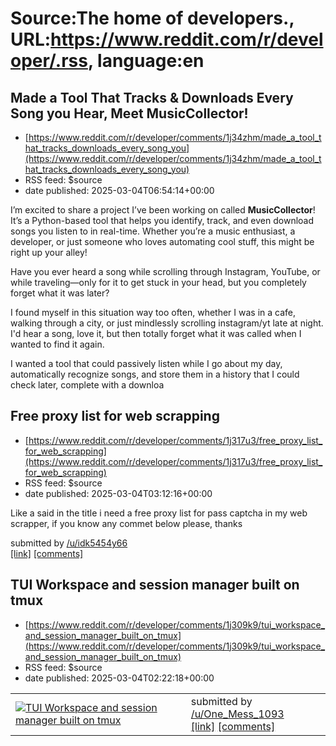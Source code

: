 # Source:The home of developers., URL:https://www.reddit.com/r/developer/.rss, language:en

## Made a Tool That Tracks & Downloads Every Song you Hear, Meet MusicCollector!
 - [https://www.reddit.com/r/developer/comments/1j34zhm/made_a_tool_that_tracks_downloads_every_song_you](https://www.reddit.com/r/developer/comments/1j34zhm/made_a_tool_that_tracks_downloads_every_song_you)
 - RSS feed: $source
 - date published: 2025-03-04T06:54:14+00:00

<!-- SC_OFF --><div class="md"><p>I’m excited to share a project I’ve been working on called <strong>MusicCollector</strong>! It’s a Python-based tool that helps you identify, track, and even download songs you listen to in real-time. Whether you’re a music enthusiast, a developer, or just someone who loves automating cool stuff, this might be right up your alley!</p> <p>Have you ever heard a song while scrolling through Instagram, YouTube, or while traveling—only for it to get stuck in your head, but you completely forget what it was later?</p> <p>I found myself in this situation way too often, whether I was in a cafe, walking through a city, or just mindlessly scrolling instagram/yt late at night. I&#39;d hear a song, love it, but then totally forget what it was called when I wanted to find it again.</p> <p>I wanted a tool that could passively listen while I go about my day, automatically recognize songs, and store them in a history that I could check later, complete with a downloa

## Free proxy list for web scrapping
 - [https://www.reddit.com/r/developer/comments/1j317u3/free_proxy_list_for_web_scrapping](https://www.reddit.com/r/developer/comments/1j317u3/free_proxy_list_for_web_scrapping)
 - RSS feed: $source
 - date published: 2025-03-04T03:12:16+00:00

<!-- SC_OFF --><div class="md"><p>Like a said in the title i need a free proxy list for pass captcha in my web scrapper, if you know any commet below please, thanks</p> </div><!-- SC_ON --> &#32; submitted by &#32; <a href="https://www.reddit.com/user/idk5454y66"> /u/idk5454y66 </a> <br/> <span><a href="https://www.reddit.com/r/developer/comments/1j317u3/free_proxy_list_for_web_scrapping/">[link]</a></span> &#32; <span><a href="https://www.reddit.com/r/developer/comments/1j317u3/free_proxy_list_for_web_scrapping/">[comments]</a></span>

## TUI Workspace and session manager built on tmux
 - [https://www.reddit.com/r/developer/comments/1j309k9/tui_workspace_and_session_manager_built_on_tmux](https://www.reddit.com/r/developer/comments/1j309k9/tui_workspace_and_session_manager_built_on_tmux)
 - RSS feed: $source
 - date published: 2025-03-04T02:22:18+00:00

<table> <tr><td> <a href="https://www.reddit.com/r/developer/comments/1j309k9/tui_workspace_and_session_manager_built_on_tmux/"> <img src="https://preview.redd.it/sr4ho3n62lme1.gif?width=640&amp;crop=smart&amp;s=b739d9ee2d3608c8446c0090b1ec8177f07aea58" alt="TUI Workspace and session manager built on tmux" title="TUI Workspace and session manager built on tmux" /> </a> </td><td> &#32; submitted by &#32; <a href="https://www.reddit.com/user/One_Mess_1093"> /u/One_Mess_1093 </a> <br/> <span><a href="https://i.redd.it/sr4ho3n62lme1.gif">[link]</a></span> &#32; <span><a href="https://www.reddit.com/r/developer/comments/1j309k9/tui_workspace_and_session_manager_built_on_tmux/">[comments]</a></span> </td></tr></table>

